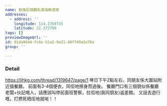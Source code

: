 ```yaml
---
name: 新強記燒鵝乳鴿海鮮酒家
addresses:
  - address: ''
    longitude: 114.1769735
    latitude: 22.372709
tags: []
previewImageUrl: ''
id: 01da9644-fc6e-52a2-9a31-40ff49a1e70a
group: ''

---
```

### Detail
https://lihkg.com/thread/1319647/page/1
琴日下午2點左右，同朋友係大圍站附近搵餐廳。
前面有3-4個便衣，同佢地擦身而過後。
餐廳門口有三個貌似係餐廳老闆+伙記嘅人，話應該叫停前面班警察，拉佢地(我同朋友)返差館。
又話去遊行嘅，打撚死晒佢地就啱！！
